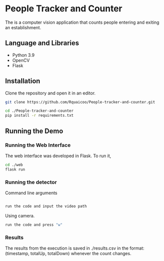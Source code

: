 # People Tracker and Counter

The is a computer vision application that counts people entering and exiting an establishment.

## Language and Libraries

- Python 3.9
- OpenCV
- Flask

## Installation

Clone the repository and open it in an editor.

```bash
git clone https://github.com/Rquaicoo/People-tracker-and-counter.git
```

```bash
cd ./People-tracker-and-counter
pip install -r requirements.txt

```

## Running the Demo

### Running the Web Interface

The web interface was developed in Flask. To run it,

```bash
cd ./web
flask run
```

### Running the detector

Command line arguments

```bash

```

```bash
run the code and input the video path
```

Using camera.

```bash
run the code and press "w"
```

### Results

The results from the execution is saved in ./results.csv in the format: (timestamp, totalUp, totalDown) whenever the count changes.

